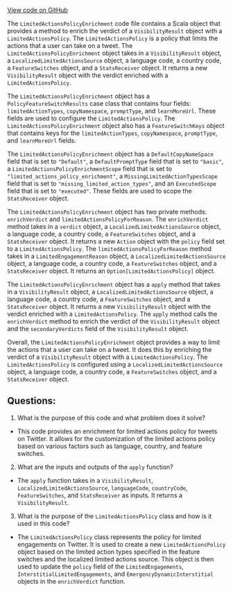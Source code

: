 [View code on GitHub](https://github.com/misbahsy/the-algorithm/visibilitylib/src/main/scala/com/twitter/visibility/interfaces/tweets/enrichments/LimitedActionsPolicyEnrichment.scala)

The `LimitedActionsPolicyEnrichment` code file contains a Scala object that provides a method to enrich the verdict of a `VisibilityResult` object with a `LimitedActionsPolicy`. The `LimitedActionsPolicy` is a policy that limits the actions that a user can take on a tweet. The `LimitedActionsPolicyEnrichment` object takes in a `VisibilityResult` object, a `LocalizedLimitedActionsSource` object, a language code, a country code, a `FeatureSwitches` object, and a `StatsReceiver` object. It returns a new `VisibilityResult` object with the verdict enriched with a `LimitedActionsPolicy`.

The `LimitedActionsPolicyEnrichment` object has a `PolicyFeatureSwitchResults` case class that contains four fields: `limitedActionTypes`, `copyNamespace`, `promptType`, and `learnMoreUrl`. These fields are used to configure the `LimitedActionsPolicy`. The `LimitedActionsPolicyEnrichment` object also has a `FeatureSwitchKeys` object that contains keys for the `limitedActionTypes`, `copyNamespace`, `promptType`, and `learnMoreUrl` fields.

The `LimitedActionsPolicyEnrichment` object has a `DefaultCopyNameSpace` field that is set to `"Default"`, a `DefaultPromptType` field that is set to `"basic"`, a `LimitedActionsPolicyEnrichmentScope` field that is set to `"limited_actions_policy_enrichment"`, a `MissingLimitedActionTypesScope` field that is set to `"missing_limited_action_types"`, and an `ExecutedScope` field that is set to `"executed"`. These fields are used to scope the `StatsReceiver` object.

The `LimitedActionsPolicyEnrichment` object has two private methods: `enrichVerdict` and `limitedActionsPolicyForReason`. The `enrichVerdict` method takes in a `verdict` object, a `LocalizedLimitedActionsSource` object, a language code, a country code, a `FeatureSwitches` object, and a `StatsReceiver` object. It returns a new `Action` object with the `policy` field set to a `LimitedActionsPolicy`. The `limitedActionsPolicyForReason` method takes in a `LimitedEngagementReason` object, a `LocalizedLimitedActionsSource` object, a language code, a country code, a `FeatureSwitches` object, and a `StatsReceiver` object. It returns an `Option[LimitedActionsPolicy]` object.

The `LimitedActionsPolicyEnrichment` object has a `apply` method that takes in a `VisibilityResult` object, a `LocalizedLimitedActionsSource` object, a language code, a country code, a `FeatureSwitches` object, and a `StatsReceiver` object. It returns a new `VisibilityResult` object with the verdict enriched with a `LimitedActionsPolicy`. The `apply` method calls the `enrichVerdict` method to enrich the verdict of the `VisibilityResult` object and the `secondaryVerdicts` field of the `VisibilityResult` object.

Overall, the `LimitedActionsPolicyEnrichment` object provides a way to limit the actions that a user can take on a tweet. It does this by enriching the verdict of a `VisibilityResult` object with a `LimitedActionsPolicy`. The `LimitedActionsPolicy` is configured using a `LocalizedLimitedActionsSource` object, a language code, a country code, a `FeatureSwitches` object, and a `StatsReceiver` object.
## Questions: 
 1. What is the purpose of this code and what problem does it solve?
- This code provides an enrichment for limited actions policy for tweets on Twitter. It allows for the customization of the limited actions policy based on various factors such as language, country, and feature switches.

2. What are the inputs and outputs of the `apply` function?
- The `apply` function takes in a `VisibilityResult`, `LocalizedLimitedActionsSource`, `languageCode`, `countryCode`, `FeatureSwitches`, and `StatsReceiver` as inputs. It returns a `VisibilityResult`.

3. What is the purpose of the `LimitedActionsPolicy` class and how is it used in this code?
- The `LimitedActionsPolicy` class represents the policy for limited engagements on Twitter. It is used to create a new `LimitedActionsPolicy` object based on the limited action types specified in the feature switches and the localized limited actions source. This object is then used to update the `policy` field of the `LimitedEngagements`, `InterstitialLimitedEngagements`, and `EmergencyDynamicInterstitial` objects in the `enrichVerdict` function.